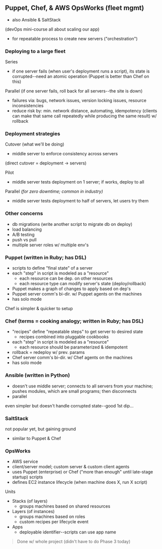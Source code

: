 ## Puppet, Chef, & AWS OpsWorks (fleet mgmt)
* also Ansible & SaltStack

(devOps mini-course all about scaling our app)

* for repeatable process to create new servers ("orchestration")

### Deploying to a large fleet
Series
* if one server fails (when user's deployment runs a script), its state is corrupted--need an atomic operation (Puppet is better than Chef on this)

Parallel (if one server fails, roll back for all servers--the site is down)
* failures via: bugs, network issues, version locking issues, resource inconsistencies
* reduce risk by: min. network distance, automating, idempotency (clients can make that same call repeatedly while producing the same result) w/ rollback

### Deployment strategies
Cutover (what we'll be doing)
* middle server to enforce consistency across servers

(direct cutover = deployment -> servers)

Pilot
* middle server tests deployment on 1 server; if works, deploy to all

Parallel *(for zero downtime; common in industry)*
* middle server tests deployment to half of servers, let users try them

### Other concerns
* db migrations (write another script to migrate db on deploy)
* load balancing
* A/B testing
* push vs pull
* multiple server roles w/ multiple env's

### Puppet (written in Ruby; has DSL)
* scripts to define "final state" of a server
* each "step" in script is modeled as a "resource"
  * each resource can be dep. on other resources
  * each resource type can modify server's state (deploy/rollback)
* Puppet makes a graph of changes to apply based on dep's
* Puppet server comm's bi-dir. w/ Puppet agents on the machines
* has solo mode

Chef is simpler & quicker to setup

### Chef (terms = cooking analogy; written in Ruby; has DSL)
* "recipes" define "repeatable steps" to get server to desired state
  * recipes combined into pluggable cookbooks
* each "step" in script is modeled as a "resource"
  * each resource should be parameterized & idempotent
* rollback = redeploy w/ prev. params
* Chef server comm's bi-dir. w/ Chef agents on the machines
* has solo mode

### Ansible (written in Python)
* doesn't use middle server; connects to all servers from your machine; pushes modules, which are small programs; then disconnects
* parallel

even simpler but doesn't handle corrupted state--good 1st dip...

### SaltStack
not popular yet, but gaining ground
* similar to Puppet & Chef

### OpsWorks
* AWS service
* client/server model; custom server & custom client agents
* uses Puppet (enterprise) or Chef ("more than enough" until late-stage startup) scripts
* defines EC2 instance lifecycle (when machine does X, run X script)

Units
* Stacks (of layers)
  * groups machines based on shared resources
* Layers (of instances)
  * groups machines based on roles
  * custom recipes per lifecycle event
* Apps
  * deployable identifier--scripts can use app name

> Done w/ whole project (didn't have to do Phase 3 today)
